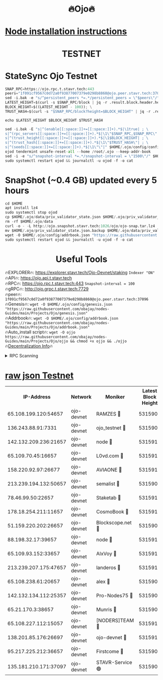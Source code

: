 <h1 align="center"> 🔥Ojo🔥</h1>

[Node installation instructions](https://github.com/obajay/nodes-Guides/tree/main/Projects/Ojo)
=

<h1 align="center"> TESTNET</h1>

# StateSync Ojo Testnet
```python
SNAP_RPC=https://ojo.rpc.t.stavr.tech:443
peers="1f091cf9567c0d72a0f93877007379e0298b8860@ojo.peer.stavr.tech:37096"
sed -i.bak -e "s/^persistent_peers *=.*/persistent_peers = \"$peers\"/" $HOME/.ojo/config/config.toml
LATEST_HEIGHT=$(curl -s $SNAP_RPC/block | jq -r .result.block.header.height); \
BLOCK_HEIGHT=$((LATEST_HEIGHT - 100)); \
TRUST_HASH=$(curl -s "$SNAP_RPC/block?height=$BLOCK_HEIGHT" | jq -r .result.block_id.hash)

echo $LATEST_HEIGHT $BLOCK_HEIGHT $TRUST_HASH

sed -i.bak -E "s|^(enable[[:space:]]+=[[:space:]]+).*$|\1true| ; \
s|^(rpc_servers[[:space:]]+=[[:space:]]+).*$|\1\"$SNAP_RPC,$SNAP_RPC\"| ; \
s|^(trust_height[[:space:]]+=[[:space:]]+).*$|\1$BLOCK_HEIGHT| ; \
s|^(trust_hash[[:space:]]+=[[:space:]]+).*$|\1\"$TRUST_HASH\"| ; \
s|^(seeds[[:space:]]+=[[:space:]]+).*$|\1\"\"|" $HOME/.ojo/config/config.toml
ojod tendermint unsafe-reset-all --home /root/.ojo --keep-addr-book
sed -i -e "s/^snapshot-interval *=.*/snapshot-interval = \"1500\"/" $HOME/.ojo/config/app.toml
sudo systemctl restart ojod && journalctl -u ojod -f -o cat
```
# SnapShot (~0.4 GB) updated every 5 hours
```python
cd $HOME
apt install lz4
sudo systemctl stop ojod
cp $HOME/.ojo/data/priv_validator_state.json $HOME/.ojo/priv_validator_state.json.backup
rm -rf $HOME/.ojo/data
curl -o - -L http://ojo.snapshot.stavr.tech:1026/ojo/ojo-snap.tar.lz4 | lz4 -c -d - | tar -x -C $HOME/.ojo --strip-components 2
mv $HOME/.ojo/priv_validator_state.json.backup $HOME/.ojo/data/priv_validator_state.json
wget -O $HOME/.ojo/config/addrbook.json "https://raw.githubusercontent.com/obajay/nodes-Guides/main/Projects/Ojo/addrbook.json"
sudo systemctl restart ojod && journalctl -u ojod -f -o cat
```
 <h1 align="center"> Useful Tools</h1>

🔥EXPLORER🔥:        https://explorer.stavr.tech/Ojo-Devnet/staking        `Indexer "ON"` \
🔥API🔥:                     https://ojo.api.t.stavr.tech \
🔥RPC🔥:                    https://ojo.rpc.t.stavr.tech:443              `Snapshot-interval = 100` \
🔥gRPC🔥:                  http://ojo.grpc.t.stavr.tech:7729 \
🔥peer🔥:                   `1f091cf9567c0d72a0f93877007379e0298b8860@ojo.peer.stavr.tech:37096` \
🔥Genesis🔥:    ```wget -O $HOME/.ojo/config/genesis.json "https://raw.githubusercontent.com/obajay/nodes-Guides/main/Projects/Ojo/genesis.json"``` \
🔥Addrbook🔥:    ```wget -O $HOME/.ojo/config/addrbook.json "https://raw.githubusercontent.com/obajay/nodes-Guides/main/Projects/Ojo/addrbook.json"``` \
🔥Auto_install script🔥: ```wget -O ojjo https://raw.githubusercontent.com/obajay/nodes-Guides/main/Projects/Ojo/ojjo && chmod +x ojjo && ./ojjo``` \
🔥[Decentralization Info](https://github.com/obajay/StateSync-snapshots/tree/main/Projects/Ojo/Decentralization)🔥



<details>
<summary>RPC Scanning</summary>

<h2 align="center"> We scan nodes in real time every 4 hours. And we provide the final result of RPC endpoints.
We cannot influence the operation of these nodes in any way. </h2>


```python
If Voting Power is higher than 0 --> then the Node is a validator of the network and may be subject to attack and be a potential threat to the chain.
```
```python
We marked such validators with a red symbol
```

</details>

[raw json Testnet](https://rpc-check.ojot.stavr.tech/ojot/rpc-ojot-result.json)
=


<table><tr><th>IP-Address</th><th>Network</th><th>Moniker</th><th>Latest Block Height</th><th>Earliest Block Height</th><th>Catching Up</th><th>Tx Index</th><th>Voting Power</th><th>Scan Time</th></tr><tr><td>65.108.199.120:54657</td><td>ojo-devnet</td><td>RAMZES 🔴</td><td>5315907</td><td>306156</td><td>False</td><td>on</td><td>15420</td><td>2024-02-06T20:38:36.277818105UTC</td></tr><tr><td>136.243.88.91:7331</td><td>ojo-devnet</td><td>ojo_testnet 🔴</td><td>5315908</td><td>308845</td><td>False</td><td>on</td><td>1000</td><td>2024-02-06T20:38:42.548103803UTC</td></tr><tr><td>142.132.209.236:21657</td><td>ojo-devnet</td><td>node 🔴</td><td>5315912</td><td>350001</td><td>False</td><td>on</td><td>1999</td><td>2024-02-06T20:39:00.380046762UTC</td></tr><tr><td>65.109.70.45:16657</td><td>ojo-devnet</td><td>L0vd.com 🔴</td><td>5315913</td><td>695918</td><td>False</td><td>off</td><td>998</td><td>2024-02-06T20:39:08.470290266UTC</td></tr><tr><td>158.220.92.97:26677</td><td>ojo-devnet</td><td>AVIAONE 🔴</td><td>5315910</td><td>2754001</td><td>False</td><td>on</td><td>19926</td><td>2024-02-06T20:38:53.202699448UTC</td></tr><tr><td>213.239.194.132:50657</td><td>ojo-devnet</td><td>semalist 🔴</td><td>5315907</td><td>3223522</td><td>False</td><td>on</td><td>21037</td><td>2024-02-06T20:38:36.518151035UTC</td></tr><tr><td>78.46.99.50:22657</td><td>ojo-devnet</td><td>Staketab 🔴</td><td>5315913</td><td>4254801</td><td>False</td><td>on</td><td>1276</td><td>2024-02-06T20:39:08.714816005UTC</td></tr><tr><td>178.18.254.211:11657</td><td>ojo-devnet</td><td>CosmoBook 🔴</td><td>5315912</td><td>4392001</td><td>False</td><td>off</td><td>1047</td><td>2024-02-06T20:39:02.748890167UTC</td></tr><tr><td>51.159.220.202:26657</td><td>ojo-devnet</td><td>Blockscope.net 🔴</td><td>5315907</td><td>4425001</td><td>False</td><td>on</td><td>1839</td><td>2024-02-06T20:38:35.563596936UTC</td></tr><tr><td>88.198.32.17:39657</td><td>ojo-devnet</td><td>node 🔴</td><td>5315913</td><td>4710001</td><td>False</td><td>on</td><td>93173</td><td>2024-02-06T20:39:05.055900898UTC</td></tr><tr><td>65.109.93.152:33657</td><td>ojo-devnet</td><td>AlxVoy 🔴</td><td>5315912</td><td>4943001</td><td>False</td><td>on</td><td>4491415</td><td>2024-02-06T20:39:00.085606225UTC</td></tr><tr><td>213.239.207.175:47657</td><td>ojo-devnet</td><td>landeros 🔴</td><td>5315910</td><td>4967924</td><td>False</td><td>off</td><td>11083</td><td>2024-02-06T20:38:53.519331919UTC</td></tr><tr><td>65.108.238.61:20657</td><td>ojo-devnet</td><td>alex 🔴</td><td>5315907</td><td>5131001</td><td>False</td><td>on</td><td>11359</td><td>2024-02-06T20:38:35.928678971UTC</td></tr><tr><td>142.132.134.112:25357</td><td>ojo-devnet</td><td>Pro-Nodes75 🔴</td><td>5315908</td><td>5215908</td><td>False</td><td>on</td><td>24651</td><td>2024-02-06T20:38:39.531688809UTC</td></tr><tr><td>65.21.170.3:38657</td><td>ojo-devnet</td><td>Munris 🔴</td><td>5315908</td><td>5215908</td><td>False</td><td>off</td><td>20123</td><td>2024-02-06T20:38:41.920261947UTC</td></tr><tr><td>65.108.227.112:15057</td><td>ojo-devnet</td><td>[NODERS]TEAM 🔴</td><td>5315913</td><td>5215913</td><td>False</td><td>off</td><td>9999</td><td>2024-02-06T20:39:07.798110041UTC</td></tr><tr><td>138.201.85.176:26697</td><td>ojo-devnet</td><td>ojo-devnet 🔴</td><td>5315913</td><td>5215913</td><td>False</td><td>on</td><td>1000024000</td><td>2024-02-06T20:39:08.114258802UTC</td></tr><tr><td>95.217.225.212:36657</td><td>ojo-devnet</td><td>Firstcome 🔴</td><td>5315908</td><td>5251946</td><td>False</td><td>on</td><td>13566</td><td>2024-02-06T20:38:42.272027424UTC</td></tr><tr><td>135.181.210.171:37097</td><td>ojo-devnet</td><td>STAVR-Service 🟢</td><td>5315908</td><td>5314501</td><td>False</td><td>on</td><td>0</td><td>2024-02-06T20:38:37.193064429UTC</td></tr></table>
